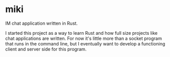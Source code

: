 # miki
IM chat application written in Rust.

I started this project as a way to learn Rust and how full size projects like chat applications are written. For now it's little more than a socket program that runs in the command line, but I eventually want to develop a functioning client and server side for this program.   